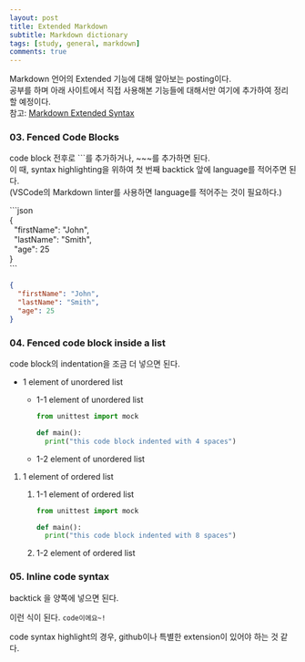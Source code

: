 ```yaml
---
layout: post
title: Extended Markdown
subtitle: Markdown dictionary
tags: [study, general, markdown]
comments: true
---
```


Markdown 언어의 Extended 기능에 대해 알아보는 posting이다.  
공부를 하며 아래 사이트에서 직접 사용해본 기능들에 대해서만 여기에 추가하여 정리 할 예정이다.  
참고: [Markdown Extended Syntax](https://www.markdownguide.org/extended-syntax)

### 03. Fenced Code Blocks

code block 전후로 \`\`\`를 추가하거나, \~\~\~를 추가하면 된다.  
이 때, syntax highlighting을 위하여 첫 번째 backtick 앞에 language를 적어주면 된다.  
(VSCode의 Markdown linter를 사용하면 language를 적어주는 것이 필요하다.)

\`\`\`json  
{  
&nbsp;&nbsp;"firstName": "John",  
&nbsp;&nbsp;"lastName": "Smith",  
&nbsp;&nbsp;"age": 25  
}  
\`\`\`

```json
{
  "firstName": "John",
  "lastName": "Smith",
  "age": 25
}
```

### 04. Fenced code block inside a list

code block의 indentation을 조금 더 넣으면 된다.

* 1 element of unordered list
  * 1-1 element of unordered list

    ```python
    from unittest import mock

    def main():
      print("this code block indented with 4 spaces")
    ```

  * 1-2 element of unordered list

1. 1 element of ordered list
    1. 1-1 element of ordered list

        ```python
        from unittest import mock

        def main():
          print("this code block indented with 8 spaces")
        ```

    2. 1-2 element of ordered list

### 05. Inline code syntax

backtick 을 양쪽에 넣으면 된다.

이런 식이 된다. `code이에요~!`

code syntax highlight의 경우, github이나 특별한 extension이 있어야 하는 것 같다.

